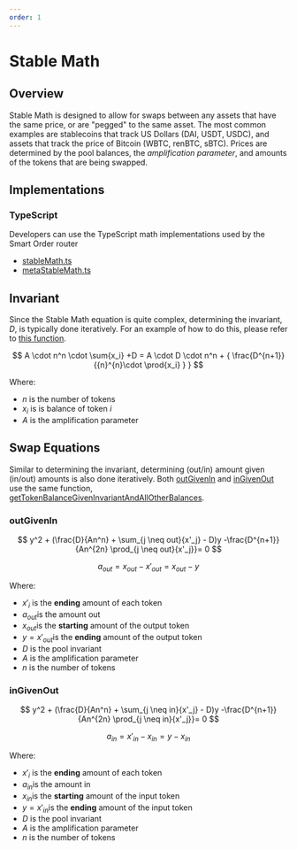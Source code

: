 ```yaml
---
order: 1
---
```


# Stable Math

## Overview

Stable Math is designed to allow for swaps between any assets that have the same price, or are "pegged" to the same asset. The most common examples are stablecoins that track US Dollars (DAI, USDT, USDC), and assets that track the price of Bitcoin (WBTC, renBTC, sBTC). Prices are determined by the pool balances, the _amplification parameter_, and amounts of the tokens that are being swapped.

## Implementations

### TypeScript

Developers can use the TypeScript math implementations used by the Smart Order router

- [stableMath.ts](https://github.com/balancer/balancer-sor/blob/john/v2-package-linear/src/pools/stablePool/stableMath.ts)
- [metaStableMath.ts](https://github.com/balancer/balancer-sor/blob/john/v2-package-linear/src/pools/metaStablePool/metaStableMath.ts)

## Invariant

Since the Stable Math equation is quite complex, determining the invariant, $D$, is typically done iteratively. For an example of how to do this, please refer to [this function](https://github.com/georgeroman/balancer-v2-pools/blob/main/src/pools/stable/math.ts#L16).

<!-- prettier-ignore -->
$$
A \cdot n^n \cdot \sum{x_i} +D = A \cdot D \cdot n^n + { \frac{D^{n+1}}{{n}^{n}\cdot \prod{x_i} } }
$$

Where:

- $n$ is the number of tokens
- $x_i$ is is balance of token $i$
- $A$ is the amplification parameter

## Swap Equations

Similar to determining the invariant, determining (out/in) amount given (in/out) amounts is also done iteratively. Both [outGivenIn](https://github.com/georgeroman/balancer-v2-pools/blob/db415173277bfa86d9aa6b0c1fbd15481c7a2398/src/pools/stable/math.ts#L88) and [inGivenOut](https://github.com/georgeroman/balancer-v2-pools/blob/db415173277bfa86d9aa6b0c1fbd15481c7a2398/src/pools/stable/math.ts#L138) use the same function, [getTokenBalanceGivenInvariantAndAllOtherBalances](https://github.com/georgeroman/balancer-v2-pools/blob/db415173277bfa86d9aa6b0c1fbd15481c7a2398/src/pools/stable/math.ts#L502).

### outGivenIn

<!-- prettier-ignore -->
$$
y^2 + (\frac{D}{An^n} + \sum_{j \neq out}{x'_j} - D)y        -\frac{D^{n+1}}{An^{2n} \prod_{j \neq out}{x'_j}}= 0
$$

<!-- prettier-ignore -->
$$
a_{out} = x_{out} - x'_{out} = x_{out} - y
$$

Where:

- $x'_i$ is the **ending** amount of each token
- $a_{out}$is the amount out
- $x_{out}$is the **starting** amount of the output token
- $y = x'_{out}$is the **ending** amount of the output token
- $D$ is the pool invariant
- $A$ is the amplification parameter
- $n$ is the number of tokens

### inGivenOut

<!-- prettier-ignore -->
$$
y^2 + (\frac{D}{An^n} + \sum_{j \neq in}{x'_j} - D)y        -\frac{D^{n+1}}{An^{2n} \prod_{j \neq in}{x'_j}}= 0
$$

<!-- prettier-ignore -->
$$
a_{in} = x'_{in} - x_{in}  = y-x_{in}
$$

Where:

- $x'_i$ is the **ending** amount of each token
- $a_{in}$is the amount in
- $x_{in}$is the **starting** amount of the input token
- $y = x'_{in}$is the **ending** amount of the input token
- $D$ is the pool invariant
- $A$ is the amplification parameter
- $n$ is the number of tokens
